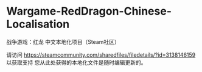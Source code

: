 # Wargame-RedDragon-Chinese-Localisation
 战争游戏：红龙 中文本地化项目（Steam社区）
 
请访问 https://steamcommunity.com/sharedfiles/filedetails/?id=3138146159 以获取支持
您从此处获得的本地化文件是随时编辑更新的。
